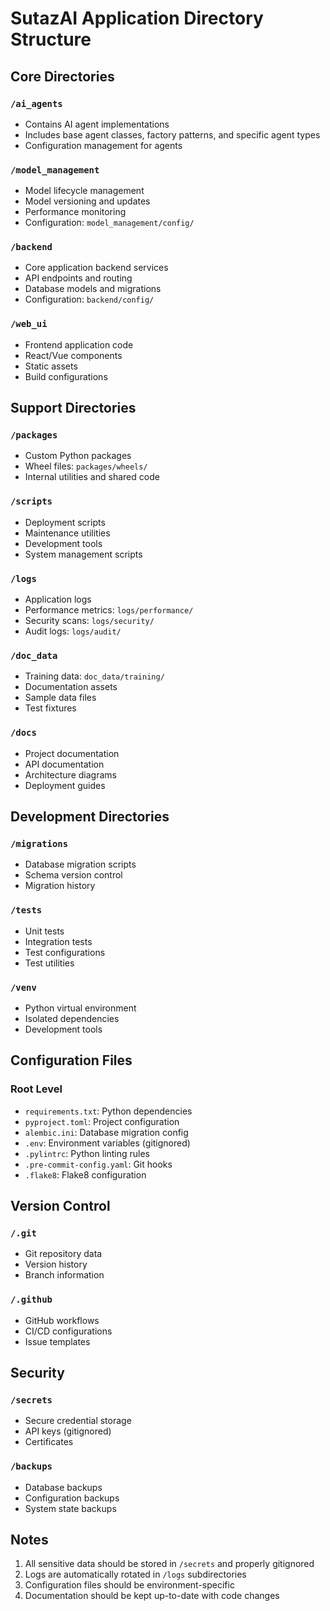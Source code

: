 # SutazAI Application Directory Structure

## Core Directories

### `/ai_agents`
- Contains AI agent implementations
- Includes base agent classes, factory patterns, and specific agent types
- Configuration management for agents

### `/model_management`
- Model lifecycle management
- Model versioning and updates
- Performance monitoring
- Configuration: `model_management/config/`

### `/backend`
- Core application backend services
- API endpoints and routing
- Database models and migrations
- Configuration: `backend/config/`

### `/web_ui`
- Frontend application code
- React/Vue components
- Static assets
- Build configurations

## Support Directories

### `/packages`
- Custom Python packages
- Wheel files: `packages/wheels/`
- Internal utilities and shared code

### `/scripts`
- Deployment scripts
- Maintenance utilities
- Development tools
- System management scripts

### `/logs`
- Application logs
- Performance metrics: `logs/performance/`
- Security scans: `logs/security/`
- Audit logs: `logs/audit/`

### `/doc_data`
- Training data: `doc_data/training/`
- Documentation assets
- Sample data files
- Test fixtures

### `/docs`
- Project documentation
- API documentation
- Architecture diagrams
- Deployment guides

## Development Directories

### `/migrations`
- Database migration scripts
- Schema version control
- Migration history

### `/tests`
- Unit tests
- Integration tests
- Test configurations
- Test utilities

### `/venv`
- Python virtual environment
- Isolated dependencies
- Development tools

## Configuration Files

### Root Level
- `requirements.txt`: Python dependencies
- `pyproject.toml`: Project configuration
- `alembic.ini`: Database migration config
- `.env`: Environment variables (gitignored)
- `.pylintrc`: Python linting rules
- `.pre-commit-config.yaml`: Git hooks
- `.flake8`: Flake8 configuration

## Version Control

### `/.git`
- Git repository data
- Version history
- Branch information

### `/.github`
- GitHub workflows
- CI/CD configurations
- Issue templates

## Security

### `/secrets`
- Secure credential storage
- API keys (gitignored)
- Certificates

### `/backups`
- Database backups
- Configuration backups
- System state backups

## Notes

1. All sensitive data should be stored in `/secrets` and properly gitignored
2. Logs are automatically rotated in `/logs` subdirectories
3. Configuration files should be environment-specific
4. Documentation should be kept up-to-date with code changes 